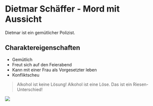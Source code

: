 # Dietmar Schäffer - Mord mit Aussicht

Dietmar ist ein gemütlicher Polizist.

## Charaktereigenschaften

* Gemütlich
* Freut sich auf den Feierabend
* Kann mit einer Frau als Vorgesetzter leben
* Konfliktscheu 

> Alkohol ist keine Lösung! 
> Alkohol ist eine Löse.
> Das ist ein Riesen-Unterschied! 


<img src="https://magixc.info/wp-content/gallery/hoffest/1_Hoffest-003.jpg"/>







